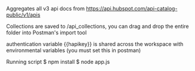 Aggregates all v3 api docs from
https://api.hubspot.com/api-catalog-public/v1/apis

Collections are saved to /api_collections, you can drag and drop the entire folder into Postman's import tool

authentication variable {{hapikey}} is shared across the workspace with environmental variables (you must set this in postman)

Running script
$ npm install
$ node app.js
